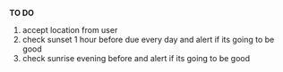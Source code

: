 **TO DO**

1. accept location from user
2. check sunset 1 hour before due every day and alert if its going to be good
3. check sunrise evening before and alert if its going to be good

